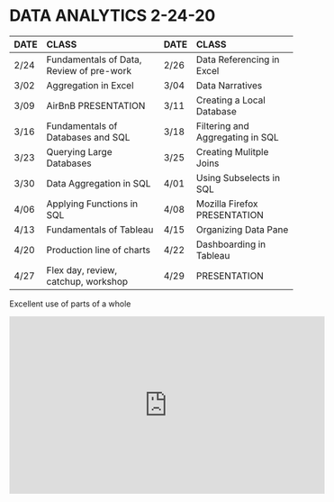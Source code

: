 # DATA ANALYTICS 2-24-20

|DATE|CLASS|DATE|CLASS|
|:---|:----|:---|:----|
|2/24|Fundamentals of Data, Review of pre-work|2/26|Data Referencing in Excel|
|3/02|Aggregation in Excel|3/04|Data Narratives|
|3/09|AirBnB PRESENTATION|3/11|Creating a Local Database|
|3/16|Fundamentals of Databases and SQL|3/18|Filtering and Aggregating in SQL|
|3/23|Querying Large Databases|3/25|Creating Mulitple Joins|
|3/30|Data Aggregation in SQL|4/01|Using Subselects in SQL|
|4/06|Applying Functions in SQL|4/08|Mozilla Firefox PRESENTATION|
|4/13|Fundamentals of Tableau|4/15|Organizing Data Pane|
|4/20|Production line of charts|4/22|Dashboarding in Tableau|
|4/27|Flex day, review, catchup, workshop|4/29|PRESENTATION|


Excellent use of parts of a whole


<iframe width="560" height="315" src="https://www.youtube.com/embed/QFrqTFRy-LU" frameborder="0" allow="accelerometer; autoplay; encrypted-media; gyroscope; picture-in-picture" allowfullscreen></iframe>
